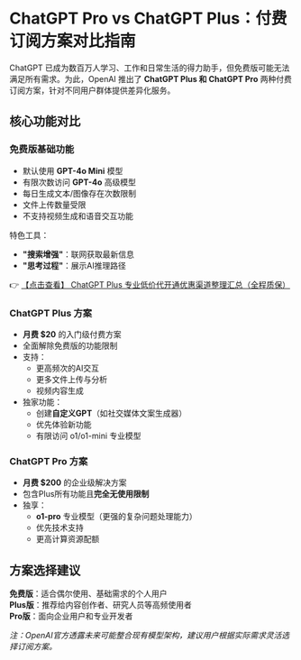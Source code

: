 # ChatGPT Pro vs ChatGPT Plus：付费订阅方案对比指南

ChatGPT 已成为数百万人学习、工作和日常生活的得力助手，但免费版可能无法满足所有需求。为此，OpenAI 推出了 **ChatGPT Plus 和 ChatGPT Pro** 两种付费订阅方案，针对不同用户群体提供差异化服务。

## 核心功能对比

### 免费版基础功能
- 默认使用 **GPT-4o Mini** 模型
- 有限次数访问 **GPT-4o** 高级模型
- 每日生成文本/图像存在次数限制
- 文件上传数量受限
- 不支持视频生成和语音交互功能

特色工具：
- **"搜索增强"**：联网获取最新信息
- **"思考过程"**：展示AI推理路径

👉 [【点击查看】 ChatGPT Plus 专业低价代开通优惠渠道整理汇总（全程质保）](https://bit.ly/DaiKai)

### ChatGPT Plus 方案
- **月费 $20** 的入门级付费方案
- 全面解除免费版的功能限制
- 支持：
  - 更高频次的AI交互
  - 更多文件上传与分析
  - 视频内容生成
- 独家功能：
  - 创建**自定义GPT**（如社交媒体文案生成器）
  - 优先体验新功能
  - 有限访问 o1/o1-mini 专业模型

### ChatGPT Pro 方案
- **月费 $200** 的企业级解决方案
- 包含Plus所有功能且**完全无使用限制**
- 独享：
  - **o1-pro** 专业模型（更强的复杂问题处理能力）
  - 优先技术支持
  - 更高计算资源配额

## 方案选择建议

**免费版**：适合偶尔使用、基础需求的个人用户  
**Plus版**：推荐给内容创作者、研究人员等高频使用者  
**Pro版**：面向企业用户和专业开发者  

*注：OpenAI官方透露未来可能整合现有模型架构，建议用户根据实际需求灵活选择订阅方案。*